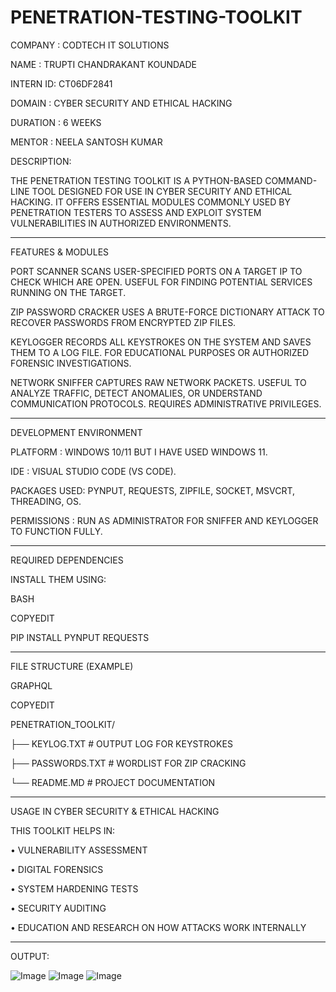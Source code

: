 # PENETRATION-TESTING-TOOLKIT

COMPANY : CODTECH IT SOLUTIONS

NAME : TRUPTI CHANDRAKANT KOUNDADE

INTERN ID: CT06DF2841

DOMAIN : CYBER SECURITY AND ETHICAL HACKING

DURATION : 6 WEEKS

MENTOR : NEELA SANTOSH KUMAR

DESCRIPTION:

THE PENETRATION TESTING TOOLKIT IS A PYTHON-BASED COMMAND-LINE TOOL DESIGNED FOR USE IN CYBER SECURITY AND ETHICAL HACKING. IT OFFERS ESSENTIAL MODULES COMMONLY USED BY PENETRATION TESTERS TO ASSESS AND EXPLOIT SYSTEM VULNERABILITIES IN AUTHORIZED ENVIRONMENTS.
________________________________________

FEATURES & MODULES

PORT SCANNER	SCANS USER-SPECIFIED PORTS ON A TARGET IP TO CHECK WHICH ARE OPEN. USEFUL FOR FINDING POTENTIAL SERVICES RUNNING ON THE TARGET.

ZIP PASSWORD CRACKER	USES A BRUTE-FORCE DICTIONARY ATTACK TO RECOVER PASSWORDS FROM ENCRYPTED ZIP FILES.

KEYLOGGER	RECORDS ALL KEYSTROKES ON THE SYSTEM AND SAVES THEM TO A LOG FILE. FOR EDUCATIONAL PURPOSES OR AUTHORIZED FORENSIC INVESTIGATIONS.

NETWORK SNIFFER	CAPTURES RAW NETWORK PACKETS. USEFUL TO ANALYZE TRAFFIC, DETECT ANOMALIES, OR UNDERSTAND COMMUNICATION PROTOCOLS. REQUIRES ADMINISTRATIVE PRIVILEGES.

________________________________________

DEVELOPMENT ENVIRONMENT

PLATFORM	  : WINDOWS 10/11 BUT I HAVE USED WINDOWS 11.

IDE	        : VISUAL STUDIO CODE (VS CODE).

PACKAGES USED:	PYNPUT, REQUESTS, ZIPFILE, SOCKET, MSVCRT, THREADING, OS.

PERMISSIONS :	RUN AS ADMINISTRATOR FOR SNIFFER AND KEYLOGGER TO FUNCTION FULLY.
________________________________________

REQUIRED DEPENDENCIES

INSTALL THEM USING:

BASH

COPYEDIT

PIP INSTALL PYNPUT REQUESTS
________________________________________

FILE STRUCTURE (EXAMPLE)

GRAPHQL

COPYEDIT

PENETRATION_TOOLKIT/

├── KEYLOG.TXT               # OUTPUT LOG FOR KEYSTROKES

├── PASSWORDS.TXT            # WORDLIST FOR ZIP CRACKING

└── README.MD                # PROJECT DOCUMENTATION
________________________________________

USAGE IN CYBER SECURITY & ETHICAL HACKING

THIS TOOLKIT HELPS IN:

•	VULNERABILITY ASSESSMENT

•	DIGITAL FORENSICS

•	SYSTEM HARDENING TESTS

•	SECURITY AUDITING

•	EDUCATION AND RESEARCH ON HOW ATTACKS WORK INTERNALLY
________________________________________

OUTPUT:

![Image](https://github.com/user-attachments/assets/3b8a34f8-2991-4b9e-b3e1-948aab209636)
![Image](https://github.com/user-attachments/assets/6390d521-eba0-4c23-888d-70150d6ac895)
![Image](https://github.com/user-attachments/assets/c8476caa-0fe4-4de2-bf20-607ce131481c)


